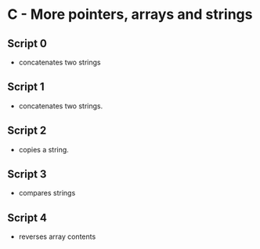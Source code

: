 # C - More pointers, arrays and strings

## Script 0
- concatenates two strings

## Script 1
- concatenates two strings.

## Script 2
- copies a string.

## Script 3
- compares strings

## Script 4
- reverses array contents

